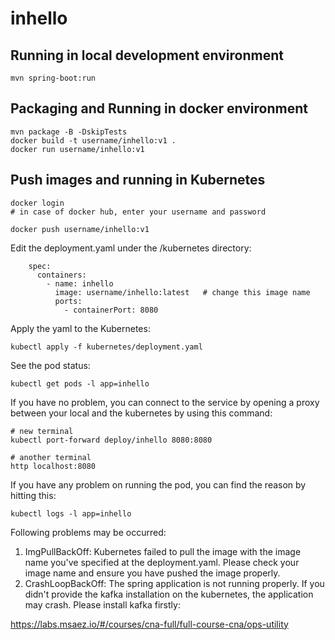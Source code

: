 # inhello

## Running in local development environment

```
mvn spring-boot:run
```

## Packaging and Running in docker environment

```
mvn package -B -DskipTests
docker build -t username/inhello:v1 .
docker run username/inhello:v1
```

## Push images and running in Kubernetes

```
docker login 
# in case of docker hub, enter your username and password

docker push username/inhello:v1
```

Edit the deployment.yaml under the /kubernetes directory:
```
    spec:
      containers:
        - name: inhello
          image: username/inhello:latest   # change this image name
          ports:
            - containerPort: 8080

```

Apply the yaml to the Kubernetes:
```
kubectl apply -f kubernetes/deployment.yaml
```

See the pod status:
```
kubectl get pods -l app=inhello
```

If you have no problem, you can connect to the service by opening a proxy between your local and the kubernetes by using this command:
```
# new terminal
kubectl port-forward deploy/inhello 8080:8080

# another terminal
http localhost:8080
```

If you have any problem on running the pod, you can find the reason by hitting this:
```
kubectl logs -l app=inhello
```

Following problems may be occurred:

1. ImgPullBackOff:  Kubernetes failed to pull the image with the image name you've specified at the deployment.yaml. Please check your image name and ensure you have pushed the image properly.
1. CrashLoopBackOff: The spring application is not running properly. If you didn't provide the kafka installation on the kubernetes, the application may crash. Please install kafka firstly:

https://labs.msaez.io/#/courses/cna-full/full-course-cna/ops-utility

